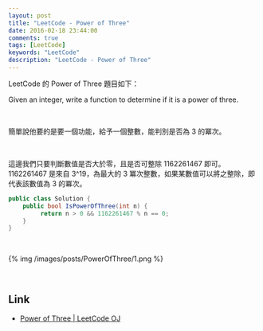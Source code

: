 ```yaml
---
layout: post
title: "LeetCode - Power of Three"
date: 2016-02-18 23:44:00
comments: true
tags: [LeetCode]
keywords: "LeetCode"
description: "LeetCode - Power of Three"
---
```


LeetCode 的 Power of Three 題目如下：  

Given an integer, write a function to determine if it is a power of three.  

<!-- More -->

<br/>


簡單說他要的是要一個功能，給予一個整數，能判別是否為 3 的冪次。

<br/>


這邊我們只要判斷數值是否大於零，且是否可整除 1162261467 即可。1162261467 是來自 3^19，為最大的 3 冪次整數，如果某數值可以將之整除，即代表該數值為 3 的冪次。    

```c#
public class Solution {
    public bool IsPowerOfThree(int n) {
         return n > 0 && 1162261467 % n == 0;
    }
}
```

<br/>


{% img /images/posts/PowerOfThree/1.png %}

<br/>

Link
----
* [Power of Three | LeetCode OJ](https://leetcode.com/problems/power-of-three/)
